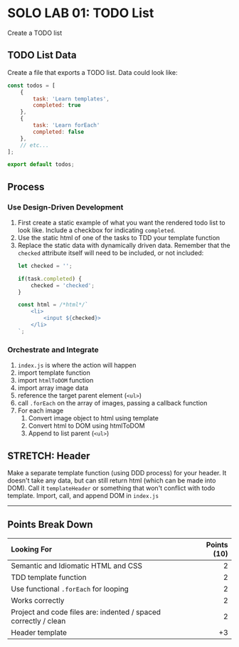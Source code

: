 SOLO LAB 01: TODO List
===

Create a TODO list 

## TODO List Data

Create a file that exports a TODO list. Data could look like:

```js
const todos = [
    {
        task: 'Learn templates',
        completed: true
    },
    {
        task: 'Learn forEach'
        completed: false
    },
    // etc...
];

export default todos;
```

## Process

### Use Design-Driven Development

1. First create a static example of what you want the rendered todo list
to look like. Include a checkbox for indicating `completed`.
1. Use the static html of one of the tasks to TDD your template function
1. Replace the static data with dynamically driven data. Remember that
the `checked` attribute itself will need to be included, or not included:
    ```js
    let checked = '';
    
    if(task.completed) {
        checked = 'checked';
    }

    const html = /*html*/`
        <li>
            <input ${checked}>
        </li>
    `;
    ```

### Orchestrate and Integrate

1. `index.js` is where the action will happen
1. import template function
1. import `htmlToDOM` function
1. import array image data
1. reference the target parent element (`<ul>`)
1. call `.forEach` on the array of images, passing a callback function
1. For each image
    1. Convert image object to html using template
    1. Convert html to DOM using htmlToDOM
    1. Append to list parent (`<ul>`)

## STRETCH: Header

Make a separate template function (using DDD process) for your header. It
doesn't take any data, but can still return html (which can be made into DOM).
Call it `templateHeader` or something that won't conflict with todo template.
Import, call, and append DOM in `index.js`

---

## Points Break Down

Looking For | Points (10)
:--|--:
Semantic and Idiomatic HTML and CSS  | 2 
TDD template function | 2
Use functional `.forEach` for looping | 2
Works correctly | 2
Project and code files are: indented / spaced correctly / clean | 2 
Header template | +3 

